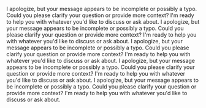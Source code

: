  I apologize, but your message appears to be incomplete or possibly a typo. Could you please clarify your question or provide more context? I'm ready to help you with whatever you'd like to discuss or ask about. I apologize, but your message appears to be incomplete or possibly a typo. Could you please clarify your question or provide more context? I'm ready to help you with whatever you'd like to discuss or ask about. I apologize, but your message appears to be incomplete or possibly a typo. Could you please clarify your question or provide more context? I'm ready to help you with whatever you'd like to discuss or ask about. I apologize, but your message appears to be incomplete or possibly a typo. Could you please clarify your question or provide more context? I'm ready to help you with whatever you'd like to discuss or ask about. I apologize, but your message appears to be incomplete or possibly a typo. Could you please clarify your question or provide more context? I'm ready to help you with whatever you'd like to discuss or ask about.